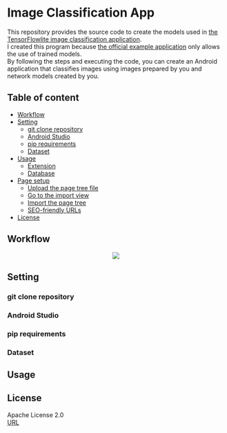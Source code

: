# Image Classification App
This repository provides the source code to create the models used in [the TensorFlowlite image classification application](https://www.tensorflow.org/lite/examples/image_classification/overview).  
I created this program because [the official example application](https://www.tensorflow.org/lite/guide/hosted_models) only allows the use of trained models.  
By following the steps and executing the code, you can create an Android application that classifies images using images prepared by you and network models created by you.

## Table of content
- [Workflow](#Workflow)
- [Setting](#Setting)
    - [git clone repository](#git-clone-repository)
    - [Android Studio](#android-studio)
    - [pip requirements](#pip-requirements)
    - [Dataset](#dataset)
- [Usage](#usage)
    - [Extension](#extension)
    - [Database](#database)
- [Page setup](#page-setup)
    - [Upload the page tree file](#upload-the-page-tree-file)
    - [Go to the import view](#go-to-the-import-view)
    - [Import the page tree](#import-the-page-tree)
    - [SEO-friendly URLs](#seo-friendly-urls)
- [License](#License)

## Workflow
<div align="center"><img src="https://user-images.githubusercontent.com/40710706/114008060-d91feb80-989c-11eb-8efb-9ffd5534c20b.png"></div>

## Setting



### git clone repository


### Android Studio






### pip requirements

### Dataset


## Usage







## License
Apache License 2.0  
[URL](https://github.com/sshhoo/ica/blob/main/LICENSE)

